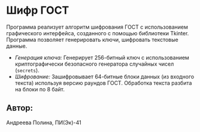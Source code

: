 # Шифр ГОСТ
Программа реализует алгоритм шифрования ГОСТ с использованием графического интерфейса, созданного с помощью библиотеки Tkinter. Программа позволяет генерировать ключи, шифровать текстовые данные.

* *Генерация ключа:* Генерирует 256-битный ключ с использованием криптографически безопасного генератора случайных чисел (`secrets`).
* *Шифрование:* Зашифровывает 64-битные блоки данных (из входного текста) используя версию раундов ГОСТ. Обработка текста разбита на блоки по 8 байт.

## Автор:
Андреева Полина, ПИ(Эк)-41
